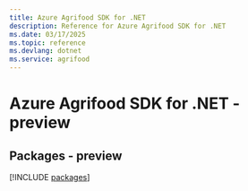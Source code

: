 ```yaml
---
title: Azure Agrifood SDK for .NET
description: Reference for Azure Agrifood SDK for .NET
ms.date: 03/17/2025
ms.topic: reference
ms.devlang: dotnet
ms.service: agrifood
---
```

# Azure Agrifood SDK for .NET - preview
## Packages - preview
[!INCLUDE [packages](agrifood-index.md)]